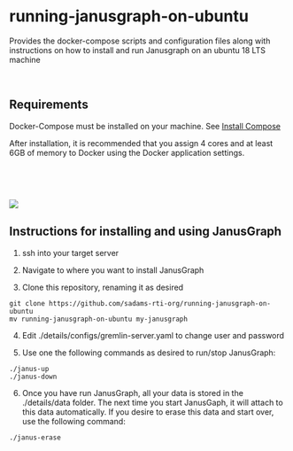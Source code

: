 running-janusgraph-on-ubuntu
==========================

Provides the docker-compose scripts and configuration files along with
instructions on how to install and run Janusgraph on an ubuntu 18 LTS machine

 

Requirements
------------

Docker-Compose must be installed on your machine. See [Install
Compose](https://docs.docker.com/v17.09/compose/install/)

After installation, it is recommended that you assign 4 cores and at least 6GB
of memory to Docker using the Docker application settings.

 

 

![](https://github.com/sadams-rti-org/running-janusgraph-on-ubuntu/blob/master/details/janusgraph-logo-small.png)

Instructions for installing and using JanusGraph
------------------------------------------------

1.  ssh into your target server

2.  Navigate to where you want to install JanusGraph

3.  Clone this repository, renaming it as desired

~~~~~~~~~~~~~~~~~~~~~~~~~~~~~~~~~~~~~~~~~~~~~~~~~~~~~~~~~~~~~~~~~~~~~~~~~~~~~~~~
git clone https://github.com/sadams-rti-org/running-janusgraph-on-ubuntu
mv running-janusgraph-on-ubuntu my-janusgraph
~~~~~~~~~~~~~~~~~~~~~~~~~~~~~~~~~~~~~~~~~~~~~~~~~~~~~~~~~~~~~~~~~~~~~~~~~~~~~~~~

4.  Edit ./details/configs/gremlin-server.yaml to change user and password

5.  Use one the following commands as desired to run/stop JanusGraph:

~~~~~~~~~~~~~~~~~~~~~~~~~~~~~~~~~~~~~~~~~~~~~~~~~~~~~~~~~~~~~~~~~~~~~~~~~~~~~~~~
./janus-up
./janus-down
~~~~~~~~~~~~~~~~~~~~~~~~~~~~~~~~~~~~~~~~~~~~~~~~~~~~~~~~~~~~~~~~~~~~~~~~~~~~~~~~

6.  Once you have run JanusGraph, all your data is stored in the ./details/data
    folder. The next time you start JanusGaph, it will attach to this data
    automatically. If you desire to erase this data and start over, use the
    following command:

~~~~~~~~~~~~~~~~~~~~~~~~~~~~~~~~~~~~~~~~~~~~~~~~~~~~~~~~~~~~~~~~~~~~~~~~~~~~~~~~
./janus-erase
~~~~~~~~~~~~~~~~~~~~~~~~~~~~~~~~~~~~~~~~~~~~~~~~~~~~~~~~~~~~~~~~~~~~~~~~~~~~~~~~


 
 